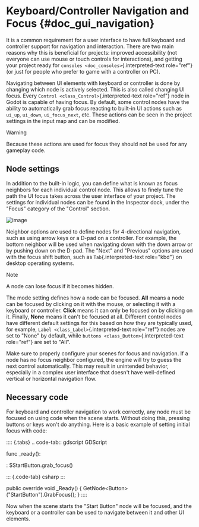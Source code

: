 # Keyboard/Controller Navigation and Focus {#doc_gui_navigation}

It is a common requirement for a user interface to have full keyboard
and controller support for navigation and interaction. There are two
main reasons why this is beneficial for projects: improved accessibility
(not everyone can use mouse or touch controls for interactions), and
getting your project ready for
`consoles <doc_consoles>`{.interpreted-text role="ref"} (or just for
people who prefer to game with a controller on PC).

Navigating between UI elements with keyboard or controller is done by
changing which node is actively selected. This is also called changing
UI focus. Every `Control <class_Control>`{.interpreted-text role="ref"}
node in Godot is capable of having focus. By default, some control nodes
have the ability to automatically grab focus reacting to built-in UI
actions such as `ui_up`, `ui_down`, `ui_focus_next`, etc. These actions
can be seen in the project settings in the input map and can be
modified.

> [!WARNING]
> Because these actions are used for focus they should not be used for
> any gameplay code.

## Node settings

In addition to the built-in logic, you can define what is known as focus
neighbors for each individual control node. This allows to finely tune
the path the UI focus takes across the user interface of your project.
The settings for individual nodes can be found in the Inspector dock,
under the \"Focus\" category of the \"Control\" section.

![image](img/focus_settings.png)

Neighbor options are used to define nodes for 4-directional navigation,
such as using arrow keys or a D-pad on a controller. For example, the
bottom neighbor will be used when navigating down with the down arrow or
by pushing down on the D-pad. The \"Next\" and \"Previous\" options are
used with the focus shift button, such as `Tab`{.interpreted-text
role="kbd"} on desktop operating systems.

> [!NOTE]
> A node can lose focus if it becomes hidden.

The mode setting defines how a node can be focused. **All** means a node
can be focused by clicking on it with the mouse, or selecting it with a
keyboard or controller. **Click** means it can only be focused on by
clicking on it. Finally, **None** means it can\'t be focused at all.
Different control nodes have different default settings for this based
on how they are typically used, for example,
`Label <class_Label>`{.interpreted-text role="ref"} nodes are set to
\"None\" by default, while `buttons <class_Button>`{.interpreted-text
role="ref"} are set to \"All\".

Make sure to properly configure your scenes for focus and navigation. If
a node has no focus neighbor configured, the engine will try to guess
the next control automatically. This may result in unintended behavior,
especially in a complex user interface that doesn\'t have well-defined
vertical or horizontal navigation flow.

## Necessary code

For keyboard and controller navigation to work correctly, any node must
be focused on using code when the scene starts. Without doing this,
pressing buttons or keys won\'t do anything. Here is a basic example of
setting initial focus with code:

:::: {.tabs}
.. code-tab:: gdscript GDScript

func \_ready():

:   \$StartButton.grab_focus()

::: {.code-tab}
csharp
:::

public override void \_Ready() {
GetNode\<Button\>(\"StartButton\").GrabFocus(); }
::::

Now when the scene starts the \"Start Button\" node will be focused, and
the keyboard or a controller can be used to navigate between it and
other UI elements.
